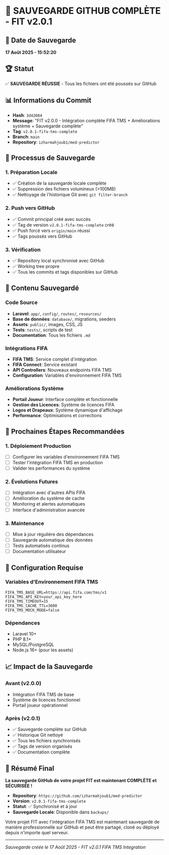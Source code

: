 # 🎯 SAUVEGARDE GITHUB COMPLÈTE - FIT v2.0.1

## 📅 Date de Sauvegarde
**17 Août 2025 - 15:52:20**

## 🏆 Statut
✅ **SAUVEGARDE RÉUSSIE** - Tous les fichiers ont été poussés sur GitHub

## 📊 Informations du Commit
- **Hash**: `3d42084`
- **Message**: "FIT v2.0.0 - Intégration complète FIFA TMS + Améliorations système + Sauvegarde complète"
- **Tag**: `v2.0.1-fifa-tms-complete`
- **Branch**: `main`
- **Repository**: `izharmahjoub1/med-predictor`

## 🔄 Processus de Sauvegarde

### 1. Préparation Locale
- ✅ Création de la sauvegarde locale complète
- ✅ Suppression des fichiers volumineux (>100MB)
- ✅ Nettoyage de l'historique Git avec `git filter-branch`

### 2. Push vers GitHub
- ✅ Commit principal créé avec succès
- ✅ Tag de version `v2.0.1-fifa-tms-complete` créé
- ✅ Push forcé vers `origin/main` réussi
- ✅ Tags poussés vers GitHub

### 3. Vérification
- ✅ Repository local synchronisé avec GitHub
- ✅ Working tree propre
- ✅ Tous les commits et tags disponibles sur GitHub

## 📁 Contenu Sauvegardé

### Code Source
- **Laravel**: `app/`, `config/`, `routes/`, `resources/`
- **Base de données**: `database/`, migrations, seeders
- **Assets**: `public/`, images, CSS, JS
- **Tests**: `tests/`, scripts de test
- **Documentation**: Tous les fichiers `.md`

### Intégrations FIFA
- **FIFA TMS**: Service complet d'intégration
- **FIFA Connect**: Service existant
- **API Controllers**: Nouveaux endpoints FIFA TMS
- **Configuration**: Variables d'environnement FIFA TMS

### Améliorations Système
- **Portail Joueur**: Interface complète et fonctionnelle
- **Gestion des Licences**: Système de licences FIFA
- **Logos et Drapeaux**: Système dynamique d'affichage
- **Performance**: Optimisations et corrections

## 🚀 Prochaines Étapes Recommandées

### 1. Déploiement Production
- [ ] Configurer les variables d'environnement FIFA TMS
- [ ] Tester l'intégration FIFA TMS en production
- [ ] Valider les performances du système

### 2. Évolutions Futures
- [ ] Intégration avec d'autres APIs FIFA
- [ ] Amélioration du système de cache
- [ ] Monitoring et alertes automatiques
- [ ] Interface d'administration avancée

### 3. Maintenance
- [ ] Mise à jour régulière des dépendances
- [ ] Sauvegarde automatique des données
- [ ] Tests automatisés continus
- [ ] Documentation utilisateur

## 🔧 Configuration Requise

### Variables d'Environnement FIFA TMS
```env
FIFA_TMS_BASE_URL=https://api.fifa.com/tms/v1
FIFA_TMS_API_KEY=your_api_key_here
FIFA_TMS_TIMEOUT=15
FIFA_TMS_CACHE_TTL=3600
FIFA_TMS_MOCK_MODE=false
```

### Dépendances
- Laravel 10+
- PHP 8.1+
- MySQL/PostgreSQL
- Node.js 16+ (pour les assets)

## 📈 Impact de la Sauvegarde

### Avant (v2.0.0)
- Intégration FIFA TMS de base
- Système de licences fonctionnel
- Portail joueur opérationnel

### Après (v2.0.1)
- ✅ Sauvegarde complète sur GitHub
- ✅ Historique Git nettoyé
- ✅ Tous les fichiers synchronisés
- ✅ Tags de version organisés
- ✅ Documentation complète

## 🎉 Résumé Final

**La sauvegarde GitHub de votre projet FIT est maintenant COMPLÈTE et SÉCURISÉE !**

- **Repository**: `https://github.com/izharmahjoub1/med-predictor`
- **Version**: `v2.0.1-fifa-tms-complete`
- **Statut**: ✅ Synchronisé et à jour
- **Sauvegarde Locale**: Disponible dans `backups/`

Votre projet FIT avec l'intégration FIFA TMS est maintenant sauvegardé de manière professionnelle sur GitHub et peut être partagé, cloné ou déployé depuis n'importe quel serveur.

---

*Sauvegarde créée le 17 Août 2025 - FIT v2.0.1 FIFA TMS Integration*
